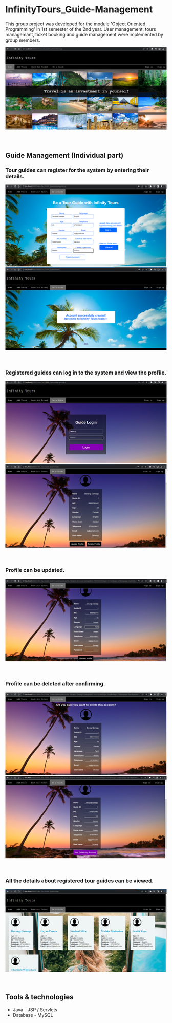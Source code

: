 # InfinityTours_Guide-Management
This group project was developed for the module 'Object Oriented Programming' in 1st semester of the 2nd year. User management, tours managemant, ticket booking and guide management were implemented by group members.

![](images/home.png)
<br/><br/><br/>

## Guide Management (Individual part)

### Tour guides can register for the system by entering their details.
![](images/add.png)
![](images/add2.png)
<br/><br/><br/>

### Registered guides can log in to the system and view the profile.
![](images/login.png)
![](images/profile.png)
<br/><br/><br/>

### Profile can be updated.
![](images/update.png)
<br/><br/><br/>

### Profile can be deleted after confirming.
![](images/delete.png)
![](images/delete2.png)
<br/><br/><br/>

### All the details about registered tour guides can be viewed.
![](images/all.png)
<br/><br/><br/>

## Tools & technologies
- Java - JSP / Servlets
- Database - MySQL
